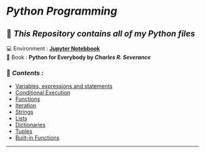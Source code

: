 # _Python Programming_
## 📂 _This Repository contains all of my Python files_
💻 Environment : **[Jupyter Notebbook](https://jupyter.org/)** <br>
📖 Book : **Python for Everybody by _Charles R. Severance_**
### 🚀 _Contents :_ 
* [Variables, expressions and statements](https://github.com/darsigangothri06/python/blob/main/Variables%2C%20expressions%20and%20statements.ipynb)
* [Conditional Execution](https://github.com/darsigangothri06/python/blob/main/Conditional%20Execution.ipynb)
* [Functions](https://github.com/darsigangothri06/python/blob/main/Functions.ipynb)
* [Iteration](https://github.com/darsigangothri06/python/blob/main/Iteration.ipynb)
* [Strings](https://github.com/darsigangothri06/python/blob/main/Strings.ipynb)
* [Lists](https://github.com/darsigangothri06/python/blob/main/Lists.ipynb)
* [Dictionaries](https://github.com/darsigangothri06/python/blob/main/Dictionaries.ipynb)
* [Tuples](https://github.com/darsigangothri06/python/blob/main/Tuples.ipynb)
* [Built-in Functions](https://github.com/darsigangothri06/python/blob/main/Built-in%20Functions.ipynb)
---


